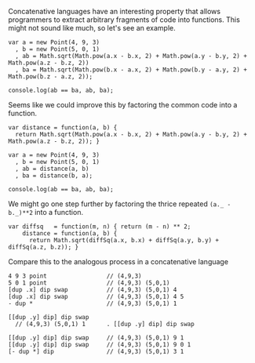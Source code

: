 Concatenative languages have an interesting property that allows programmers
to extract arbitrary fragments of code into functions. This might not sound
like much, so let's see an example.

    var a = new Point(4, 9, 3)
      , b = new Point(5, 0, 1)
      , ab = Math.sqrt(Math.pow(a.x - b.x, 2) + Math.pow(a.y - b.y, 2) + Math.pow(a.z - b.z, 2))
      , ba = Math.sqrt(Math.pow(b.x - a.x, 2) + Math.pow(b.y - a.y, 2) + Math.pow(b.z - a.z, 2));

    console.log(ab == ba, ab, ba);

Seems like we could improve this by factoring the common code into a function.

    var distance = function(a, b) {
      return Math.sqrt(Math.pow(a.x - b.x, 2) + Math.pow(a.y - b.y, 2) + Math.pow(a.z - b.z, 2)); }

    var a = new Point(4, 9, 3)
      , b = new Point(5, 0, 1)
      , ab = distance(a, b)
      , ba = distance(b, a);

    console.log(ab == ba, ab, ba);

We might go one step further by factoring the thrice repeated `(a._ - b._)**2` into a function.

    var diffsq   = function(m, n) { return (m - n) ** 2;
        distance = function(a, b) {
          return Math.sqrt(diffSq(a.x, b.x) + diffSq(a.y, b.y) + diffSq(a.z, b.z)); }

Compare this to the analogous process in a concatenative language

    4 9 3 point                 // (4,9,3)
    5 0 1 point                 // (4,9,3) (5,0,1)
    [dup .x] dip swap           // (4,9,3) (5,0,1) 4
    [dup .x] dip swap           // (4,9,3) (5,0,1) 4 5
    - dup *                     // (4,9,3) (5,0,1) 1

    [[dup .y] dip] dip swap
      // (4,9,3) (5,0,1) 1      . [[dup .y] dip] dip swap

    [[dup .y] dip] dip swap     // (4,9,3) (5,0,1) 9 1
    [[dup .y] dip] dip swap     // (4,9,3) (5,0,1) 9 0 1
    [- dup *] dip               // (4,9,3) (5,0,1) 3 1
